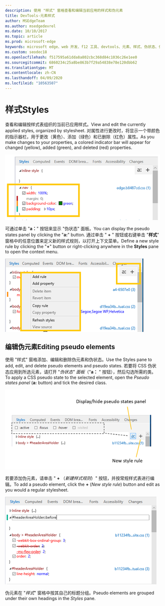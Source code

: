 ```yaml
---
description: 使用 "样式" 窗格查看和编辑当前应用的样式和伪元素
title: DevTools-元素样式
author: MSEdgeTeam
ms.author: msedgedevrel
ms.date: 10/10/2017
ms.topic: article
ms.prod: microsoft-edge
keywords: microsoft edge、web 开发、f12 工具、devtools、元素、样式、伪状态、伪 classe、伪元素
ms.custom: seodec18
ms.openlocfilehash: f517595a61dda8a802cbc368d84c1036c26e1ee0
ms.sourcegitcommit: 6860234c25a8be863b7f29a54838e78e120dbb62
ms.translationtype: MT
ms.contentlocale: zh-CN
ms.lasthandoff: 04/09/2020
ms.locfileid: "10563507"
---
```

# <span data-ttu-id="b50e0-104">样式</span><span class="sxs-lookup"><span data-stu-id="b50e0-104">Styles</span></span>
<span data-ttu-id="b50e0-105">查看和编辑按样式表组织的当前已应用样式。</span><span class="sxs-lookup"><span data-stu-id="b50e0-105">View and edit the currently applied styles, organized by stylesheet.</span></span>  <span data-ttu-id="b50e0-106">对属性进行更改时，将显示一个带颜色的指示器栏，用于更改（黄色）、添加（绿色）和已删除（红色）属性。</span><span class="sxs-lookup"><span data-stu-id="b50e0-106">As you make changes to your properties, a colored indicator bar will appear for changed (yellow), added (green), and deleted (red) properties.</span></span>

!["样式" 窗格](../media/elements_styles.png)

<span data-ttu-id="b50e0-108">可通过单击 "**a：**" 按钮来显示 "伪状态" 面板。</span><span class="sxs-lookup"><span data-stu-id="b50e0-108">You can display the pseudo states panel by clicking the "**a:**" button.</span></span> <span data-ttu-id="b50e0-109">通过单击 " **+** " 按钮或右键单击 "**样式**" 窗格中的任意位置来定义新的样式规则，以打开上下文菜单。</span><span class="sxs-lookup"><span data-stu-id="b50e0-109">Define a new style rule by clicking the "**+**" button or right-clicking anywhere in the **Styles** pane to open the context menu.</span></span>

!["样式" 窗格按钮和上下文菜单](../media/elements_styles_buttons.png)

## <span data-ttu-id="b50e0-111">编辑伪元素</span><span class="sxs-lookup"><span data-stu-id="b50e0-111">Editing pseudo elements</span></span>

<span data-ttu-id="b50e0-112">使用 "样式" 窗格添加、编辑和删除伪元素和伪状态。</span><span class="sxs-lookup"><span data-stu-id="b50e0-112">Use the Styles pane to add, edit, and delete pseudo elements and pseudo states.</span></span> <span data-ttu-id="b50e0-113">若要将 CSS 伪状态应用到所选元素，请打开 "*伪状态" 面板*（"**a：** " 按钮），然后勾选所需的类。</span><span class="sxs-lookup"><span data-stu-id="b50e0-113">To apply a CSS pseudo state to the selected element, open the *Pseudo states panel* (**a:** button) and tick the desired class.</span></span>

!["样式" 窗格中的伪类](../media/elements_styles_pseudo_states.png)

<span data-ttu-id="b50e0-115">若要添加伪元素，请单击 " **+** （*新建样式规则*）" 按钮，并按常规样式表进行编辑。</span><span class="sxs-lookup"><span data-stu-id="b50e0-115">To add a pseudo element, click the **+** (*New style rule*) button and edit as you would a regular stylesheet.</span></span>

![从 "样式" 窗格添加伪元素](../media/elements_styles_pseudo_element.png)

<span data-ttu-id="b50e0-117">伪元素在 "*样式*" 窗格中按其自己的标题分组。</span><span class="sxs-lookup"><span data-stu-id="b50e0-117">Pseudo elements are grouped under their own headings in the *Styles* pane.</span></span>